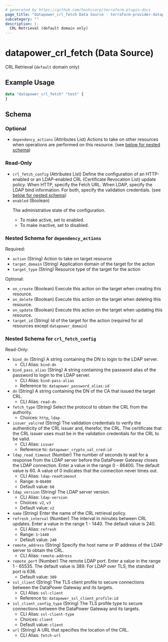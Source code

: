 ```yaml
---
# generated by https://github.com/hashicorp/terraform-plugin-docs
page_title: "datapower_crl_fetch Data Source - terraform-provider-datapower"
subcategory: ""
description: |-
  CRL Retrieval (default domain only)
---
```


# datapower_crl_fetch (Data Source)

CRL Retrieval (`default` domain only)

## Example Usage

```terraform
data "datapower_crl_fetch" "test" {
}
```

<!-- schema generated by tfplugindocs -->
## Schema

### Optional

- `dependency_actions` (Attributes List) Actions to take on other resources when operations are performed on this resource. (see [below for nested schema](#nestedatt--dependency_actions))

### Read-Only

- `crl_fetch_config` (Attributes List) Define the configuration of an HTTP-enabled or an LDAP-enabled CRL (Certificate Revocation List) update policy. When HTTP, specify the Fetch URL. When LDAP, specify the LDAP bind information. For both, specify the validation credentials. (see [below for nested schema](#nestedatt--crl_fetch_config))
- `enabled` (Boolean) <p>The administrative state of the configuration.</p><ul><li>To make active, set to enabled.</li><li>To make inactive, set to disabled.</li></ul>

<a id="nestedatt--dependency_actions"></a>
### Nested Schema for `dependency_actions`

Required:

- `action` (String) Action to take on target resource
- `target_domain` (String) Application domain of the target for the action
- `target_type` (String) Resource type of the target for the action

Optional:

- `on_create` (Boolean) Execute this action on the target when creating this resource.
- `on_delete` (Boolean) Execute this action on the target when deleting this resource.
- `on_update` (Boolean) Execute this action on the target when updating this resource.
- `target_id` (String) Id of the target for the action (required for all resources except `datapower_domain`)


<a id="nestedatt--crl_fetch_config"></a>
### Nested Schema for `crl_fetch_config`

Read-Only:

- `bind_dn` (String) A string containing the DN to login to the LDAP server.
  - CLI Alias: `bind-dn`
- `bind_pass_alias` (String) A string containing the password alias of the password to login to the LDAP server.
  - CLI Alias: `bind-pass-alias`
  - Reference to: `datapower_password_alias:id`
- `dn` (String) A string containing the DN of the CA that issued the target CRL.
  - CLI Alias: `read-dn`
- `fetch_type` (String) Select the protocol to obtain the CRL from the authority.
  - Choices: `http`, `ldap`
- `issuer_valcred` (String) The validation credentials to verify the authenticity of the CRL issuer and, therefor, the CRL. The certificate that the CRL issuer uses must be in the validation credentials for the CRL to be valid.
  - CLI Alias: `issuer`
  - Reference to: `datapower_crypto_val_cred:id`
- `ldap_read_timeout` (Number) The number of seconds to wait for a response from the LDAP server before the DataPower Gateway closes the LDAP connection. Enter a value in the range 0 - 86400. The default value is 60. A value of 0 indicates that the connection never times out.
  - CLI Alias: `ldap-readtimeout`
  - Range: `0`-`86400`
  - Default value: `60`
- `ldap_version` (String) The LDAP server version.
  - CLI Alias: `ldap-version`
  - Choices: `v2`, `v3`
  - Default value: `v2`
- `name` (String) Enter the name of the CRL retrieval policy.
- `refresh_interval` (Number) The interval in minutes between CRL updates. Enter a value in the range 1 - 1440. The default value is 240.
  - CLI Alias: `refresh`
  - Range: `1`-`1440`
  - Default value: `240`
- `remote_address` (String) Specify the host name or IP address of the LDAP server to obtain the CRL.
  - CLI Alias: `remote-address`
- `remote_port` (Number) The remote LDAP port. Enter a value in the range 1 - 65535. The default value is 389. For LDAP over TLS, the standard port is 636.
  - Default value: `389`
- `ssl_client` (String) The TLS client profile to secure connections between the DataPower Gateway and its targets.
  - CLI Alias: `ssl-client`
  - Reference to: `datapower_ssl_client_profile:id`
- `ssl_client_config_type` (String) The TLS profile type to secure connections between the DataPower Gateway and its targets.
  - CLI Alias: `ssl-client-type`
  - Choices: `client`
  - Default value: `client`
- `url` (String) A URL that specifies the location of the CRL.
  - CLI Alias: `fetch-url`
